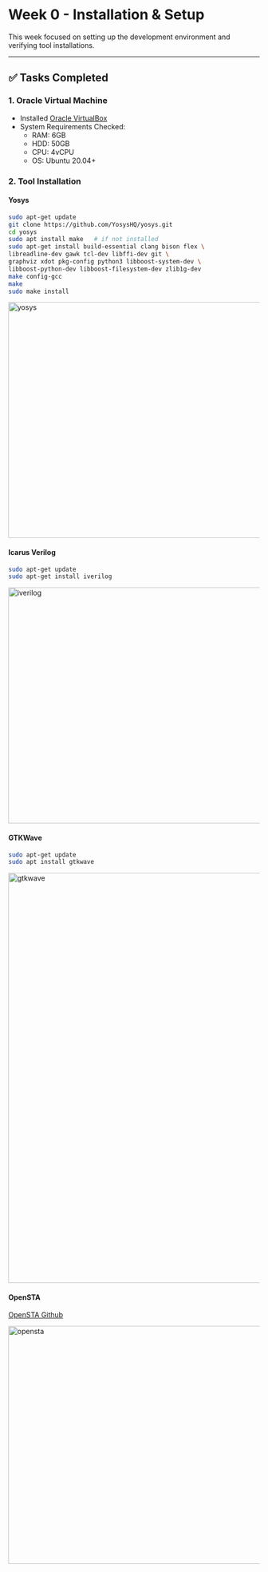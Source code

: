 # Week 0 - Installation & Setup

This week focused on setting up the development environment and verifying tool installations.

---

## ✅ Tasks Completed

### 1. Oracle Virtual Machine
- Installed [Oracle VirtualBox](https://www.virtualbox.org/wiki/Downloads)
- System Requirements Checked:
  - RAM: 6GB
  - HDD: 50GB
  - CPU: 4vCPU
  - OS: Ubuntu 20.04+

### 2. Tool Installation

#### Yosys
```bash
sudo apt-get update
git clone https://github.com/YosysHQ/yosys.git
cd yosys
sudo apt install make   # if not installed
sudo apt-get install build-essential clang bison flex \
libreadline-dev gawk tcl-dev libffi-dev git \
graphviz xdot pkg-config python3 libboost-system-dev \
libboost-python-dev libboost-filesystem-dev zlib1g-dev
make config-gcc
make
sudo make install
```
<img width="726" height="473" alt="yosys" src="https://github.com/user-attachments/assets/16c347aa-ef7c-4708-a5c8-4bd62a7208a5" />

#### Icarus Verilog 
```bash
sudo apt-get update
sudo apt-get install iverilog
```
<img width="727" height="473" alt="iverilog" src="https://github.com/user-attachments/assets/a0e3a179-df63-4c13-88bf-8d98e7649211" />

#### GTKWave
```bash
sudo apt-get update
sudo apt install gtkwave
```
<img width="1005" height="822" alt="gtkwave" src="https://github.com/user-attachments/assets/b8564789-c5cf-4956-b409-913c93f88dd6" />

#### OpenSTA
[OpenSTA Github](https://github.com/The-OpenROAD-Project/OpenSTA)

<img width="741" height="477" alt="opensta" src="https://github.com/user-attachments/assets/f43f38fc-c218-4ece-96b0-70d8f20a4c04" />

